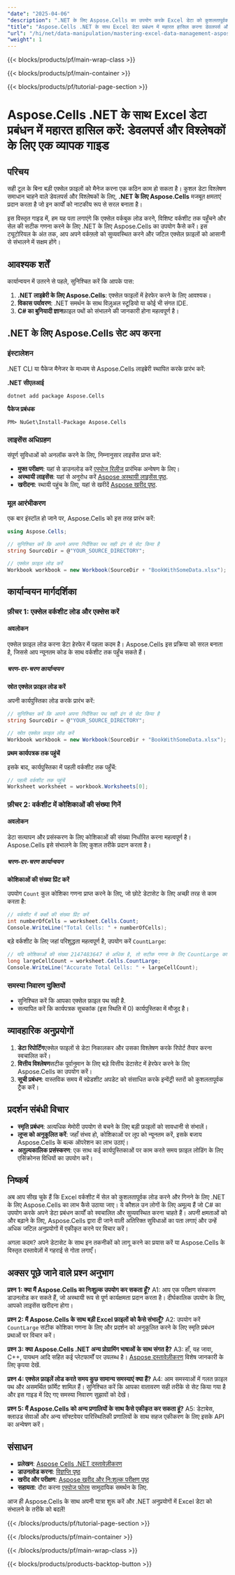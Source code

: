 ```yaml
---
"date": "2025-04-06"
"description": ".NET के लिए Aspose.Cells का उपयोग करके Excel डेटा को कुशलतापूर्वक प्रबंधित और विश्लेषित करना सीखें। यह मार्गदर्शिका कार्यपुस्तिकाओं को लोड करना, कार्यपत्रकों तक पहुँचना और कोशिकाओं की गिनती करना शामिल करती है।"
"title": "Aspose.Cells .NET के साथ Excel डेटा प्रबंधन में महारत हासिल करना डेवलपर्स और विश्लेषकों के लिए एक व्यापक गाइड"
"url": "/hi/net/data-manipulation/mastering-excel-data-management-aspose-cells-net/"
"weight": 1
---
```


{{< blocks/products/pf/main-wrap-class >}}

{{< blocks/products/pf/main-container >}}

{{< blocks/products/pf/tutorial-page-section >}}


# Aspose.Cells .NET के साथ Excel डेटा प्रबंधन में महारत हासिल करें: डेवलपर्स और विश्लेषकों के लिए एक व्यापक गाइड

## परिचय

सही टूल के बिना बड़ी एक्सेल फ़ाइलों को मैनेज करना एक कठिन काम हो सकता है। कुशल डेटा विश्लेषण समाधान चाहने वाले डेवलपर्स और विश्लेषकों के लिए, **.NET के लिए Aspose.Cells** मजबूत क्षमताएं प्रदान करता है जो इन कार्यों को नाटकीय रूप से सरल बनाता है।

इस विस्तृत गाइड में, हम यह पता लगाएंगे कि एक्सेल वर्कबुक लोड करने, विशिष्ट वर्कशीट तक पहुँचने और सेल की सटीक गणना करने के लिए .NET के लिए Aspose.Cells का उपयोग कैसे करें। इस ट्यूटोरियल के अंत तक, आप अपने वर्कफ़्लो को सुव्यवस्थित करने और जटिल एक्सेल फ़ाइलों को आसानी से संभालने में सक्षम होंगे।

## आवश्यक शर्तें

कार्यान्वयन में उतरने से पहले, सुनिश्चित करें कि आपके पास:
1. **.NET लाइब्रेरी के लिए Aspose.Cells**: एक्सेल फाइलों में हेरफेर करने के लिए आवश्यक।
2. **विकास पर्यावरण**: .NET समर्थन के साथ विज़ुअल स्टूडियो या कोई भी संगत IDE.
3. **C# का बुनियादी ज्ञान**फ़ाइल पथों को संभालने की जानकारी होना महत्वपूर्ण है।

## .NET के लिए Aspose.Cells सेट अप करना

### इंस्टालेशन

.NET CLI या पैकेज मैनेजर के माध्यम से Aspose.Cells लाइब्रेरी स्थापित करके प्रारंभ करें:

**.NET सीएलआई**
```shell
dotnet add package Aspose.Cells
```

**पैकेज प्रबंधक**
```shell
PM> NuGet\Install-Package Aspose.Cells
```

### लाइसेंस अधिग्रहण

संपूर्ण सुविधाओं को अनलॉक करने के लिए, निम्नानुसार लाइसेंस प्राप्त करें:
- **मुफ्त परीक्षण**: यहां से डाउनलोड करें [एस्पोज रिलीज](https://releases.aspose.com/cells/net/) प्रारंभिक अन्वेषण के लिए।
- **अस्थायी लाइसेंस**: यहां से अनुरोध करें [Aspose अस्थायी लाइसेंस पृष्ठ](https://purchase.aspose.com/temporary-license/).
- **खरीदना**: स्थायी पहुंच के लिए, यहां से खरीदें [Aspose खरीद पृष्ठ](https://purchase.aspose.com/buy).

### मूल आरंभीकरण

एक बार इंस्टॉल हो जाने पर, Aspose.Cells को इस तरह प्रारंभ करें:

```csharp
using Aspose.Cells;

// सुनिश्चित करें कि आपने अपना निर्देशिका पथ सही ढंग से सेट किया है
string SourceDir = @"YOUR_SOURCE_DIRECTORY";

// एक्सेल फ़ाइल लोड करें
Workbook workbook = new Workbook(SourceDir + "BookWithSomeData.xlsx");
```

## कार्यान्वयन मार्गदर्शिका

### फ़ीचर 1: एक्सेल वर्कशीट लोड और एक्सेस करें

#### अवलोकन
एक्सेल फ़ाइल लोड करना डेटा हेरफेर में पहला कदम है। Aspose.Cells इस प्रक्रिया को सरल बनाता है, जिससे आप न्यूनतम कोड के साथ वर्कशीट तक पहुँच सकते हैं।

##### चरण-दर-चरण कार्यान्वयन
**स्रोत एक्सेल फ़ाइल लोड करें**

अपनी कार्यपुस्तिका लोड करके प्रारंभ करें:

```csharp
// सुनिश्चित करें कि आपने अपना निर्देशिका पथ सही ढंग से सेट किया है
string SourceDir = @"YOUR_SOURCE_DIRECTORY";

// स्रोत एक्सेल फ़ाइल लोड करें
Workbook workbook = new Workbook(SourceDir + "BookWithSomeData.xlsx");
```
**प्रथम कार्यपत्रक तक पहुंचें**

इसके बाद, कार्यपुस्तिका में पहली वर्कशीट तक पहुँचें:

```csharp
// पहली वर्कशीट तक पहुंचें
Worksheet worksheet = workbook.Worksheets[0];
```
### फ़ीचर 2: वर्कशीट में कोशिकाओं की संख्या गिनें

#### अवलोकन
डेटा सत्यापन और प्रसंस्करण के लिए कोशिकाओं की संख्या निर्धारित करना महत्वपूर्ण है। Aspose.Cells इसे संभालने के लिए कुशल तरीके प्रदान करता है।

##### चरण-दर-चरण कार्यान्वयन
**कोशिकाओं की संख्या प्रिंट करें**

उपयोग `Count` कुल कोशिका गणना प्राप्त करने के लिए, जो छोटे डेटासेट के लिए अच्छी तरह से काम करता है:

```csharp
// वर्कशीट में कक्षों की संख्या प्रिंट करें
int numberOfCells = worksheet.Cells.Count;
Console.WriteLine("Total Cells: " + numberOfCells);
```
बड़े वर्कशीट के लिए जहां परिशुद्धता महत्वपूर्ण है, उपयोग करें `CountLarge`:

```csharp
// यदि कोशिकाओं की संख्या 2147483647 से अधिक है, तो सटीक गणना के लिए CountLarge का उपयोग करें
long largeCellCount = worksheet.Cells.CountLarge;
Console.WriteLine("Accurate Total Cells: " + largeCellCount);
```
### समस्या निवारण युक्तियों
- सुनिश्चित करें कि आपका एक्सेल फ़ाइल पथ सही है.
- सत्यापित करें कि कार्यपत्रक सूचकांक (इस स्थिति में 0) कार्यपुस्तिका में मौजूद है।

## व्यावहारिक अनुप्रयोगों
1. **डेटा रिपोर्टिंग**एक्सेल फाइलों से डेटा निकालकर और उसका विश्लेषण करके रिपोर्ट तैयार करना स्वचालित करें।
2. **वित्तीय विश्लेषण**सटीक पूर्वानुमान के लिए बड़े वित्तीय डेटासेट में हेरफेर करने के लिए Aspose.Cells का उपयोग करें।
3. **सूची प्रबंधन**: वास्तविक समय में स्प्रेडशीट अपडेट को संसाधित करके इन्वेंट्री स्तरों को कुशलतापूर्वक ट्रैक करें।

## प्रदर्शन संबंधी विचार
- **स्मृति प्रबंधन**: अत्यधिक मेमोरी उपयोग से बचने के लिए बड़ी फ़ाइलों को सावधानी से संभालें।
- **लूप्स को अनुकूलित करें**: जहाँ संभव हो, कोशिकाओं पर लूप को न्यूनतम करें, इसके बजाय Aspose.Cells के बल्क ऑपरेशन का लाभ उठाएं।
- **अतुल्यकालिक प्रसंस्करण**: एक साथ कई कार्यपुस्तिकाओं पर काम करते समय फ़ाइल लोडिंग के लिए एसिंक्रोनस विधियों का उपयोग करें।

## निष्कर्ष
अब आप सीख चुके हैं कि Excel वर्कशीट में सेल को कुशलतापूर्वक लोड करने और गिनने के लिए .NET के लिए Aspose.Cells का लाभ कैसे उठाया जाए। ये कौशल उन लोगों के लिए अमूल्य हैं जो C# का उपयोग करके अपने डेटा प्रबंधन कार्यों को स्वचालित और सुव्यवस्थित करना चाहते हैं। अपनी क्षमताओं को और बढ़ाने के लिए, Aspose.Cells द्वारा दी जाने वाली अतिरिक्त सुविधाओं का पता लगाएं और उन्हें अधिक जटिल अनुप्रयोगों में एकीकृत करने पर विचार करें।

अगला कदम? अपने डेटासेट के साथ इन तकनीकों को लागू करने का प्रयास करें या Aspose.Cells के विस्तृत दस्तावेज़ों में गहराई से गोता लगाएँ।

## अक्सर पूछे जाने वाले प्रश्न अनुभाग
**प्रश्न 1: क्या मैं Aspose.Cells का निःशुल्क उपयोग कर सकता हूँ?**
A1: आप एक परीक्षण संस्करण डाउनलोड कर सकते हैं, जो अस्थायी रूप से पूर्ण कार्यक्षमता प्रदान करता है। दीर्घकालिक उपयोग के लिए, आपको लाइसेंस खरीदना होगा।

**प्रश्न 2: मैं Aspose.Cells के साथ बड़ी Excel फ़ाइलों को कैसे संभालूँ?**
A2: उपयोग करें `CountLarge` सटीक कोशिका गणना के लिए और प्रदर्शन को अनुकूलित करने के लिए स्मृति प्रबंधन प्रथाओं पर विचार करें।

**प्रश्न 3: क्या Aspose.Cells .NET अन्य प्रोग्रामिंग भाषाओं के साथ संगत है?**
A3: हाँ, यह जावा, C++, पायथन आदि सहित कई प्लेटफार्मों पर उपलब्ध है। [Aspose दस्तावेज़ीकरण](https://reference.aspose.com/cells/net/) विशेष जानकारी के लिए कृपया देखें.

**प्रश्न 4: एक्सेल फ़ाइलें लोड करते समय कुछ सामान्य समस्याएं क्या हैं?**
A4: आम समस्याओं में गलत फ़ाइल पथ और असमर्थित फ़ॉर्मेट शामिल हैं। सुनिश्चित करें कि आपका वातावरण सही तरीके से सेट किया गया है और इस गाइड में दिए गए समस्या निवारण सुझावों को देखें।

**प्रश्न 5: मैं Aspose.Cells को अन्य प्रणालियों के साथ कैसे एकीकृत कर सकता हूं?**
A5: डेटाबेस, क्लाउड सेवाओं और अन्य सॉफ्टवेयर पारिस्थितिकी प्रणालियों के साथ सहज एकीकरण के लिए इसके API का अन्वेषण करें।

## संसाधन
- **प्रलेखन**: [Aspose Cells .NET दस्तावेज़ीकरण](https://reference.aspose.com/cells/net/)
- **डाउनलोड करना**: [विज्ञप्ति पृष्ठ](https://releases.aspose.com/cells/net/)
- **खरीद और परीक्षण**: [Aspose खरीद और नि:शुल्क परीक्षण पृष्ठ](https://purchase.aspose.com/buy)
- **सहायता**: दौरा करना [एस्पोज फोरम](https://forum.aspose.com/c/cells/9) सामुदायिक समर्थन के लिए.

आज ही Aspose.Cells के साथ अपनी यात्रा शुरू करें और .NET अनुप्रयोगों में Excel डेटा को संभालने के तरीके को बदलें!

{{< /blocks/products/pf/tutorial-page-section >}}

{{< /blocks/products/pf/main-container >}}

{{< /blocks/products/pf/main-wrap-class >}}

{{< blocks/products/products-backtop-button >}}
